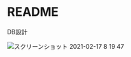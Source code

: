 # README

DB設計

![スクリーンショット 2021-02-17 8 19 47](https://user-images.githubusercontent.com/55621861/108134177-0f40ba80-70f9-11eb-819a-0273550f392f.png)
